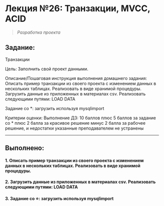 # **Лекция №26: Транзакции, MVCC, ACID**
> _Разработка проекта_

## **Задание:**
Транзакции

Цель:
Заполнить свой проект данными.

Описание/Пошаговая инструкция выполнения домашнего задания:
Описать пример транзакции из своего проекта с изменением данных в нескольких таблицах. Реализовать в виде хранимой процедуры.
Загрузить данные из приложенных в материалах csv.
Реализовать следующими путями:
LOAD DATA

Задание со *: загрузить используя
mysqlimport

Критерии оценки:
Выполнение ДЗ: 10 баллов
плюс 5 баллов за задание со *
плюс 2 балла за красивое решение
минус 2 балла за рабочее решение, и недостатки указанные преподавателем не устранены

---

## **Выполнено:**

#### 1. Описать пример транзакции из своего проекта с изменением данных в нескольких таблицах. Реализовать в виде хранимой процедуры.
#### 2. Загрузить данные из приложенных в материалах csv. Реализовать следующими путями: LOAD DATA
#### 3. Задание со ⭐️: загрузить используя mysqlimport